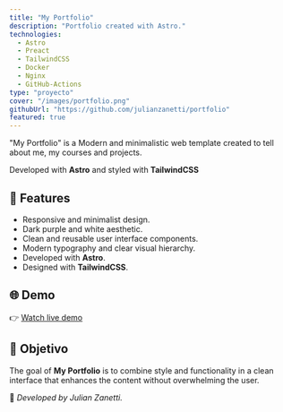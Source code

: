 ```yaml
---
title: "My Portfolio"
description: "Portfolio created with Astro."
technologies:
  - Astro
  - Preact
  - TailwindCSS
  - Docker
  - Nginx
  - GitHub-Actions
type: "proyecto"
cover: "/images/portfolio.png"
githubUrl: "https://github.com/julianzanetti/portfolio"
featured: true
---
```


"My Portfolio" is a Modern and minimalistic web template created to tell about me, my courses and projects.

Developed with **Astro** and styled with **TailwindCSS**

## 🚀 Features
- Responsive and minimalist design.
- Dark purple and white aesthetic.
- Clean and reusable user interface components.
- Modern typography and clear visual hierarchy.
- Developed with **Astro**.
- Designed with **TailwindCSS**.

## 🌐 Demo
👉 [Watch live demo](https://julianzanetti-lab.com/)

## 🎯 Objetivo
The goal of **My Portfolio** is to combine style and functionality in a clean interface that enhances the content without overwhelming the user.

🚀 *Developed by Julian Zanetti.*